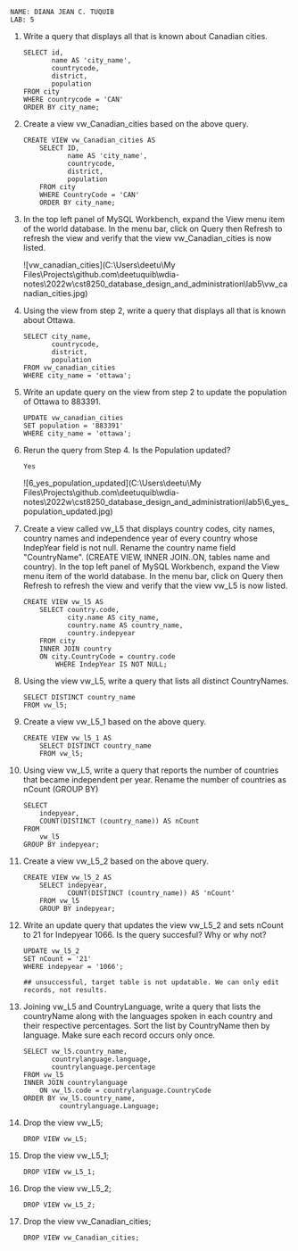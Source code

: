 ```
NAME: DIANA JEAN C. TUQUIB
LAB: 5
```



1. Write a query that displays all that is known about Canadian cities.

   ```mysql
   SELECT id,
          name AS 'city_name',
          countrycode,
          district,
          population
   FROM city
   WHERE countrycode = 'CAN'
   ORDER BY city_name;
   ```

   

2. Create a view vw_Canadian_cities based on the above query. 

   ```mysql
   CREATE VIEW vw_Canadian_cities AS
       SELECT ID,
              name AS 'city_name',
              countrycode,
              district,
              population
       FROM city
       WHERE CountryCode = 'CAN'
       ORDER BY city_name;
   ```

   

3. In the top left panel of MySQL Workbench, expand the View menu item of the world database. In the menu bar, click on Query then Refresh to refresh the view and verify that the view vw_Canadian_cities is now listed.

   ![vw_canadian_cities](C:\Users\deetu\My Files\Projects\github.com\deetuquib\wdia-notes\2022w\cst8250_database_design_and_administration\lab5\vw_canadian_cities.jpg)

   

4. Using the view from step 2, write a query that displays all that is known about Ottawa.

   ```mysql
   SELECT city_name,
          countrycode,
          district,
          population
   FROM vw_canadian_cities
   WHERE city_name = 'ottawa';
   ```

   

5. Write an update query on the view from step 2 to update the population of Ottawa to 883391.

   ```mysql
   UPDATE vw_canadian_cities
   SET population = '883391'
   WHERE city_name = 'ottawa';
   ```

   

6. Rerun the query from Step 4. Is the Population updated?

   ```
   Yes
   ```

   ![6_yes_population_updated](C:\Users\deetu\My Files\Projects\github.com\deetuquib\wdia-notes\2022w\cst8250_database_design_and_administration\lab5\6_yes_population_updated.jpg)

   

7. Create a view called vw_L5 that displays country codes, city names, country names and independence year of every country whose IndepYear field is not null. Rename the country name field "CountryName". (CREATE VIEW, INNER JOIN..ON, tables name and country). In the top left panel of MySQL Workbench, expand the View menu item of the world database. In the menu bar, click on Query then Refresh to refresh the view and verify that the view vw_L5 is now listed.

   ```mysql
   CREATE VIEW vw_l5 AS
       SELECT country.code,
              city.name AS city_name,
              country.name AS country_name,
              country.indepyear
       FROM city
       INNER JOIN country
       ON city.CountryCode = country.code
           WHERE IndepYear IS NOT NULL;
   ```

   <screenshot here>

8. Using the view vw_L5, write a query that lists all distinct CountryNames.

   ```mysql
   SELECT DISTINCT country_name
   FROM vw_l5;
   ```

   

9. Create a view vw_L5_1 based on the above query. 

   ```mysql
   CREATE VIEW vw_l5_1 AS
       SELECT DISTINCT country_name
       FROM vw_l5;
   ```

   

10. Using view vw_L5, write a query that reports the number of countries that became independent per year. Rename the number of countries as nCount (GROUP BY)

    ```mysql
    SELECT
        indepyear,
        COUNT(DISTINCT (country_name)) AS nCount
    FROM
        vw_l5
    GROUP BY indepyear;
    ```

    

11. Create a view vw_L5_2 based on the above query. 

    ```mysql
    CREATE VIEW vw_l5_2 AS
        SELECT indepyear,
               COUNT(DISTINCT (country_name)) AS 'nCount'
        FROM vw_l5
        GROUP BY indepyear;
    ```
    
    
    
12. Write an update query that updates the view vw_L5_2 and sets nCount to 21 for Indepyear 1066. Is the query succesful? Why or why not?

    ```mysql
    UPDATE vw_l5_2
    SET nCount = '21'
    WHERE indepyear = '1066';
    
    ## unsuccessful, target table is not updatable. We can only edit records, not results.
    ```

    

13. Joining vw_L5 and CountryLanguage, write a query that lists the countryName along with the languages spoken in each country and their respective percentages. Sort the list by CountryName then by language. Make sure each record occurs only once.

    ```mysql
    SELECT vw_l5.country_name,
           countrylanguage.language,
           countrylanguage.percentage
    FROM vw_l5
    INNER JOIN countrylanguage
        ON vw_l5.code = countrylanguage.CountryCode
    ORDER BY vw_l5.country_name,
             countrylanguage.Language;
    ```

    

14. Drop the view vw_L5;

    ```mysql
    DROP VIEW vw_L5;
    ```

    

15. Drop the view vw_L5_1;

    ```mysql
    DROP VIEW vw_L5_1;
    ```

    

16. Drop the view vw_L5_2;

    ```mysql
    DROP VIEW vw_L5_2;
    ```

    

17. Drop the view vw_Canadian_cities;

    ```mysql
    DROP VIEW vw_Canadian_cities;
    ```

    



